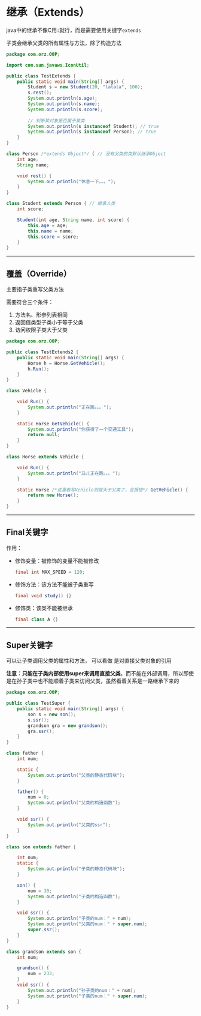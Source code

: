 # 继承（Extends）

java中的继承不像C用`:`就行，而是需要使用关键字`extends`

子类会继承父类的所有属性与方法，除了构造方法

```java
package com.orz.OOP;

import com.sun.javaws.IconUtil;

public class TestExtends {
    public static void main(String[] args) {
        Student s = new Student(20, "lalala", 100);
        s.rest();
        System.out.println(s.age);
        System.out.println(s.name);
        System.out.println(s.score);
        
        // 判断某对象是否属于某类
        System.out.println(s instanceof Student); // true
        System.out.println(s instanceof Person); // true
    }
}

class Person /*extends Object*/ { // 没有父类的类默认继承Object
    int age;
    String name;

    void rest() {
        System.out.println("休息一下。。。");
    }
}

class Student extends Person { // 继承人类
    int score;

    Student(int age, String name, int score) {
        this.age = age;
        this.name = name;
        this.score = score;
    }
}
```

---

## 覆盖（Override）

主要指子类重写父类方法

需要符合三个条件：

1. 方法名、形参列表相同
2. 返回值类型子类小于等于父类
3. 访问权限子类大于父类

```java
package com.orz.OOP;

public class TestExtends2 {
    public static void main(String[] args) {
        Horse h = Horse.GetVehicle();
        h.Run();
    }
}

class Vehicle {

    void Run() {
        System.out.println("正在跑。。。");
    }

    static Horse GetVehicle() {
        System.out.println("你获得了一个交通工具");
        return null;
    }
}

class Horse extends Vehicle {

    void Run() {
        System.out.println("马儿正在跑。。。");
    }

    static Horse /*这里若写Vehicle则就大于父类了，会报错*/ GetVehicle() {
        return new Horse();
    }
}
```

---

## Final关键字

作用：

- 修饰变量：被修饰的变量不能被修改

	```java
	final int MAX_SPEED = 120;
	```

- 修饰方法：该方法不能被子类重写

	```java
	final void study() {}
	```

- 修饰类：该类不能被继承

	```java
	final class A {}
	```

---

## Super关键字

可以让子类调用父类的属性和方法， 可以看做 是对直接父类对象的引用

**注意：只能在子类内部使用super来调用直接父类**，而不能在外部调用，所以即使是在孙子类中也不能顺着子类来访问父类，虽然看着关系是一路继承下来的

```java
package com.orz.OOP;

public class TestSuper {
    public static void main(String[] args) {
        son s = new son();
        s.ssr();
        grandson gra = new grandson();
        gra.ssr();
    }
}

class father {
    int num;

    static {
        System.out.println("父类的静态代码块");
    }

    father() {
        num = 0;
        System.out.println("父类的构造函数");
    }

    void ssr() {
        System.out.println("父类的ssr");
    }
}

class son extends father {

    int num;
    static {
        System.out.println("子类的静态代码块");
    }

    son() {
        num = 30;
        System.out.println("子类的构造函数");
    }

    void ssr() {
        System.out.println("子类的num：" + num);
        System.out.println("父类的num：" + super.num);
        super.ssr();
    }
}

class grandson extends son {
    int num;

    grandson() {
        num = 233;
    }
    void ssr() {
        System.out.println("孙子类的num：" + num);
        System.out.println("子类的num：" + super.num);
    }
}
```

